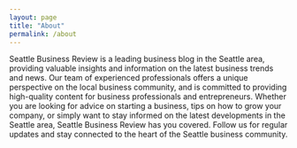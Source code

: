 ```yaml
---
layout: page
title: "About"
permalink: /about
---
```


Seattle Business Review is a leading business blog in the Seattle area, providing valuable insights and information on the latest business trends and news. Our team of experienced professionals offers a unique perspective on the local business community, and is committed to providing high-quality content for business professionals and entrepreneurs. Whether you are looking for advice on starting a business, tips on how to grow your company, or simply want to stay informed on the latest developments in the Seattle area, Seattle Business Review has you covered. Follow us for regular updates and stay connected to the heart of the Seattle business community.